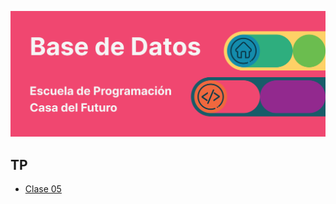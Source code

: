 ![Logo banner de la Escuela de Programación](./banner.png)

## TP
- [Clase 05](./TP%20App%20restaurante.jpg)